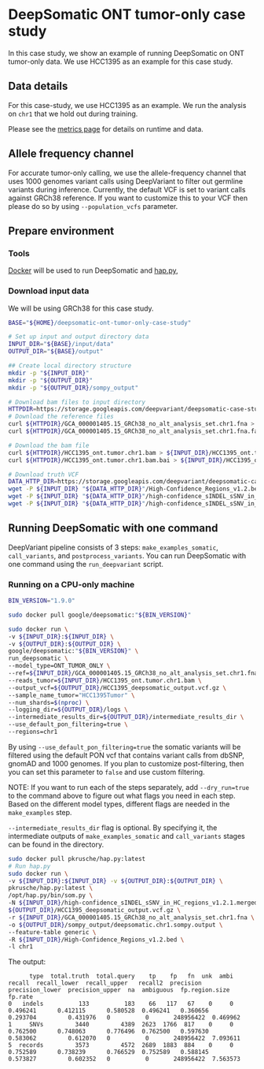 # DeepSomatic ONT tumor-only case study

In this case study, we show an example of running DeepSomatic on ONT
tumor-only data. We use HCC1395 as an example for this case study.

## Data details

For this case-study, we use HCC1395 as an example. We run the analysis on `chr1`
that we hold out during training.

Please see the [metrics page](metrics.md) for details on runtime and data.

## Allele frequency channel

For accurate tumor-only calling, we use the allele-frequency channel that uses
1000 genomes variant calls using DeepVariant to filter out germline variants
during inference. Currently, the default VCF is set to variant calls against
GRCh38 reference. If you want to customize this to your VCF then please do
so by using `--population_vcfs` parameter.

## Prepare environment

### Tools

[Docker](https://docs.docker.com/get-docker/) will be used to run DeepSomatic
and [hap.py](https://github.com/illumina/hap.py),

### Download input data

We will be using GRCh38 for this case study.


```bash
BASE="${HOME}/deepsomatic-ont-tumor-only-case-study"

# Set up input and output directory data
INPUT_DIR="${BASE}/input/data"
OUTPUT_DIR="${BASE}/output"

## Create local directory structure
mkdir -p "${INPUT_DIR}"
mkdir -p "${OUTPUT_DIR}"
mkdir -p "${OUTPUT_DIR}/sompy_output"

# Download bam files to input directory
HTTPDIR=https://storage.googleapis.com/deepvariant/deepsomatic-case-studies/deepsomatic-chr1-case-studies
# Download the reference files
curl ${HTTPDIR}/GCA_000001405.15_GRCh38_no_alt_analysis_set.chr1.fna > ${INPUT_DIR}/GCA_000001405.15_GRCh38_no_alt_analysis_set.chr1.fna
curl ${HTTPDIR}/GCA_000001405.15_GRCh38_no_alt_analysis_set.chr1.fna.fai > ${INPUT_DIR}/GCA_000001405.15_GRCh38_no_alt_analysis_set.chr1.fna.fai

# Download the bam file
curl ${HTTPDIR}/HCC1395_ont.tumor.chr1.bam > ${INPUT_DIR}/HCC1395_ont.tumor.chr1.bam
curl ${HTTPDIR}/HCC1395_ont.tumor.chr1.bam.bai > ${INPUT_DIR}/HCC1395_ont.tumor.chr1.bam.bai

# Download truth VCF
DATA_HTTP_DIR=https://storage.googleapis.com/deepvariant/deepsomatic-case-studies/SEQC2-S1395-truth
wget -P ${INPUT_DIR} "${DATA_HTTP_DIR}"/High-Confidence_Regions_v1.2.bed
wget -P ${INPUT_DIR} "${DATA_HTTP_DIR}"/high-confidence_sINDEL_sSNV_in_HC_regions_v1.2.1.merged.vcf.gz
wget -P ${INPUT_DIR} "${DATA_HTTP_DIR}"/high-confidence_sINDEL_sSNV_in_HC_regions_v1.2.1.merged.vcf.gz.tbi
```

## Running DeepSomatic with one command

DeepVariant pipeline consists of 3 steps: `make_examples_somatic`, `call_variants`, and
`postprocess_variants`. You can run DeepSomatic with one command using the
`run_deepvariant` script.

### Running on a CPU-only machine

```bash
BIN_VERSION="1.9.0"

sudo docker pull google/deepsomatic:"${BIN_VERSION}"

sudo docker run \
-v ${INPUT_DIR}:${INPUT_DIR} \
-v ${OUTPUT_DIR}:${OUTPUT_DIR} \
google/deepsomatic:"${BIN_VERSION}" \
run_deepsomatic \
--model_type=ONT_TUMOR_ONLY \
--ref=${INPUT_DIR}/GCA_000001405.15_GRCh38_no_alt_analysis_set.chr1.fna \
--reads_tumor=${INPUT_DIR}/HCC1395_ont.tumor.chr1.bam \
--output_vcf=${OUTPUT_DIR}/HCC1395_deepsomatic_output.vcf.gz \
--sample_name_tumor="HCC1395Tumor" \
--num_shards=$(nproc) \
--logging_dir=${OUTPUT_DIR}/logs \
--intermediate_results_dir=${OUTPUT_DIR}/intermediate_results_dir \
--use_default_pon_filtering=true \
--regions=chr1
```

By using `--use_default_pon_filtering=true` the somatic variants will be
filtered using the default PON vcf that contains variant calls from dbSNP,
gnomAD and 1000 genomes. If you plan to customize post-filtering, then you
can set this parameter to `false` and use custom filtering.

NOTE: If you want to run each of the steps separately, add `--dry_run=true`
to the command above to figure out what flags you need in each step. Based on
the different model types, different flags are needed in the `make_examples`
step.

`--intermediate_results_dir` flag is optional. By specifying it, the
intermediate outputs of `make_examples_somatic` and `call_variants` stages can be found in the directory.

```bash
sudo docker pull pkrusche/hap.py:latest
# Run hap.py
sudo docker run \
-v ${INPUT_DIR}:${INPUT_DIR} -v ${OUTPUT_DIR}:${OUTPUT_DIR} \
pkrusche/hap.py:latest \
/opt/hap.py/bin/som.py \
-N ${INPUT_DIR}/high-confidence_sINDEL_sSNV_in_HC_regions_v1.2.1.merged.vcf.gz \
${OUTPUT_DIR}/HCC1395_deepsomatic_output.vcf.gz \
-r ${INPUT_DIR}/GCA_000001405.15_GRCh38_no_alt_analysis_set.chr1.fna \
-o ${OUTPUT_DIR}/sompy_output/deepsomatic.chr1.sompy.output \
--feature-table generic \
-R ${INPUT_DIR}/High-Confidence_Regions_v1.2.bed \
-l chr1
```

The output:

```
      type  total.truth  total.query    tp    fp   fn  unk  ambi    recall  recall_lower  recall_upper   recall2  precision  precision_lower  precision_upper  na  ambiguous  fp.region.size   fp.rate
0   indels          133          183    66   117   67    0     0  0.496241      0.412115      0.580528  0.496241   0.360656         0.293704         0.431976   0          0       248956422  0.469962
1     SNVs         3440         4389  2623  1766  817    0     0  0.762500      0.748063      0.776496  0.762500   0.597630         0.583062         0.612070   0          0       248956422  7.093611
5  records         3573         4572  2689  1883  884    0     0  0.752589      0.738239      0.766529  0.752589   0.588145         0.573827         0.602352   0          0       248956422  7.563573
```
